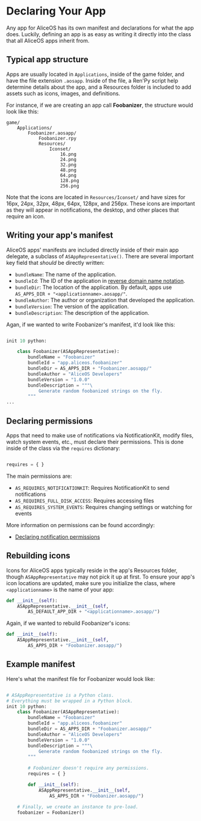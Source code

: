#  Declaring Your App

Any app for AliceOS has its own manifest and declarations for what the app does. Luckily, defining an app is as easy as writing it directly into the class that all AliceOS apps inherit from.

## Typical app structure

Apps are usually located in `Applications`, inside of the game folder, and have the file extension `.aosapp`. Inside of the file, a Ren'Py script help determine details about the app, and a Resources folder is included to add assets such as icons, images, and definitions.

For instance, if we are creating an app call **Foobanizer**, the structure would look like this:

```
game/
    Applications/
        Foobanizer.aosapp/
            Foobanizer.rpy
            Resources/
                Iconset/
                    16.png
                    24.png
                    32.png
                    48.png
                    64.png
                    128.png
                    256.png
```

Note that the icons are located in `Resources/Iconset/` and have sizes for 16px, 24px, 32px, 48px, 64px, 128px, and 256px. These icons are important as they will appear in notifications, the desktop, and other places that require an icon.

## Writing your app's manifest

AliceOS apps' manifests are included directly inside of their main app delegate, a subclass of `ASAppRepresentative()`. There are several important key field that _should_ be directly written:

- `bundleName`: The name of the application.
- `bundleId`: The ID of the application in [reverse domain name notation](https://en.wikipedia.org/wiki/Reverse_domain_name_notation).
- `bundleDir`: The location of the application. By default, apps use `AS_APPS_DIR + "<applicationname>.aosapp/"`.
- `bundleAuthor`: The author or organization that developed the application.
- `bundleVersion`: The version of the application.
- `bundleDescription`: The description of the application.

Agan, if we wanted to write Foobanizer's manifest, it'd look like this:

```python

init 10 python:

    class Foobanizer(ASAppRepresentative):
        bundleName = "Foobanizer"
        bundleId = "app.aliceos.foobanizer"
        bundleDir = AS_APPS_DIR + "Foobanizer.aosapp/"
        bundleAuthor = "AliceOS Developers"
        bundleVersion = "1.0.0"
        bundleDescription = """\
            Generate random foobanized strings on the fly.
        """
...
```

## Declaring permissions

Apps that need to make use of notifications via NotificationKit, modify files, watch system events, etc., must declare their permissions. This is done inside of the class via the `requires` dictionary:

```python

requires = { }
```

The main permissions are:

- `AS_REQUIRES_NOTIFICATIONKIT`: Requires NotificationKit to send notifications
- `AS_REQUIRES_FULL_DISK_ACCESS`: Requires accessing files
- `AS_REQUIRES_SYSTEM_EVENTS`: Requires changing settings or watching for events

More information on permissions can be found accordingly:

- [Declaring notification permissions](../2-sending-notifications/#declaring-notification-permission)

## Rebuilding icons

Icons for AliceOS apps typically reside in the app's Resources folder, though `ASAppRepresentative` may not pick it up at first. To ensure your app's icon locations are updated, make sure you initialize the class, where `<applicationname>` is the name of your app:

```python
def __init__(self):
    ASAppRepresentative.__init__(self,
        AS_DEFAULT_APP_DIR + "<applicationname>.aosapp/")
```

Again, if we wanted to rebuild Foobanizer's icons:

```python
def __init__(self):
    ASAppRepresentative.__init__(self,
        AS_APPS_DIR + "Foobanizer.aosapp/")
```

## Example manifest

Here's what the manifest file for Foobanizer would look like:

```python

# ASAppRepresentative is a Python class.
# Everything must be wrapped in a Python block.
init 10 python:
    class Foobanizer(ASAppRepresentative):
        bundleName = "Foobanizer"
        bundleId = "app.aliceos.foobanizer"
        bundleDir = AS_APPS_DIR + "Foobanizer.aosapp/"
        bundleAuthor = "AliceOS Developers"
        bundleVersion = "1.0.0"
        bundleDescription = """\
            Generate random foobanized strings on the fly.
        """
        
        # Foobanizer doesn't require any permissions.
        requires = { }

        def __init__(self):
            ASAppRepresentative.__init__(self, 
                AS_APPS_DIR + "Foobanizer.aosapp/")
                
    # Finally, we create an instance to pre-load.
    foobanizer = Foobanizer()

```
